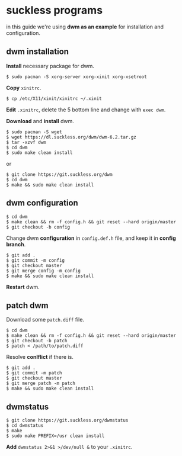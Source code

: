 # suckless programs

in this guide we're using **dwm as an example** for installation and configuration.

## dwm installation

**Install** necessary package for dwm.

```
$ sudo pacman -S xorg-server xorg-xinit xorg-xsetroot
```

**Copy** `xinitrc`.

```
$ cp /etc/X11/xinit/xinitrc ~/.xinit
```

**Edit** `.xinitrc`, delete the 5 bottom line and change with `exec dwm`.

**Download** and **install** dwm.

```
$ sudo pacman -S wget
$ wget https://dl.suckless.org/dwm/dwm-6.2.tar.gz
$ tar -xzvf dwm
$ cd dwm
$ sudo make clean install
```

or

```
$ git clone https://git.suckless.org/dwm
$ cd dwm
$ make && sudo make clean install
```

## dwm configuration

```
$ cd dwm
$ make clean && rm -f config.h && git reset --hard origin/master
$ git checkout -b config
```

Change dwm **configuration** in `config.def.h` file, and keep it in **config branch**.

```
$ git add .
$ git commit -m config
$ git checkout master
$ git merge config -m config
$ make && sudo make clean install
```

**Restart** dwm.

## patch dwm

Download some `patch.diff` file.

```
$ cd dwm
$ make clean && rm -f config.h && git reset --hard origin/master
$ git checkout -b patch
$ patch < /path/to/patch.diff
```

Resolve **conlflict** if there is.

```
$ git add .
$ git commit -m patch
$ git checkout master
$ git merge patch -m patch
$ make && sudo make clean install
```

## dwmstatus

```
$ git clone https://git.suckless.org/dwmstatus
$ cd dwmstatus
$ make
$ sudo make PREFIX=/usr clean install
```

**Add** `dwmstatus 2>&1 >/dev/null &` to your `.xinitrc`.
